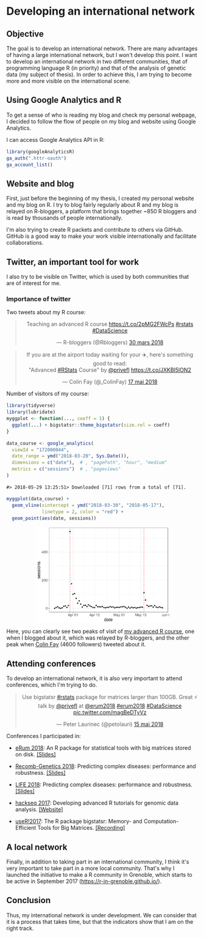 # Developing an international network



## Objective

The goal is to develop an international network. 
There are many advantages of having a large international network, but I won't develop this point. 
I want to develop an international network in two different communities, that of programming language R (in priority) and that of the analysis of genetic data (my subject of thesis). 
In order to achieve this, I am trying to become more and more visible on the international scene.

## Using Google Analytics and R

To get a sense of who is reading my blog and check my personal webpage, I decided to follow the flow of people on my blog and website using Google Analytics.

I can access Google Analytics API in R:


```r
library(googleAnalyticsR)
ga_auth(".httr-oauth")
ga_account_list()
```

<div data-pagedtable="false">
  <script data-pagedtable-source type="application/json">
{"columns":[{"label":["accountId"],"name":[1],"type":["chr"],"align":["left"]},{"label":["accountName"],"name":[2],"type":["chr"],"align":["left"]},{"label":["internalWebPropertyId"],"name":[3],"type":["chr"],"align":["left"]},{"label":["level"],"name":[4],"type":["chr"],"align":["left"]},{"label":["websiteUrl"],"name":[5],"type":["chr"],"align":["left"]},{"label":["webPropertyId"],"name":[6],"type":["chr"],"align":["left"]},{"label":["webPropertyName"],"name":[7],"type":["chr"],"align":["left"]},{"label":["type"],"name":[8],"type":["chr"],"align":["left"]},{"label":["viewId"],"name":[9],"type":["chr"],"align":["left"]},{"label":["viewName"],"name":[10],"type":["chr"],"align":["left"]}],"data":[{"1":"100463316","2":"privefl","3":"172481062","4":"STANDARD","5":"https://privefl.github.io/advr38book/","6":"UA-100463316-5","7":"Advanced R course","8":"WEB","9":"172000044","10":"Toutes les données du site Web"},{"1":"100463316","2":"privefl","3":"147936030","4":"STANDARD","5":"http://r-in-grenoble.github.io/blog/","6":"UA-100463316-2","7":"Blog of the R user group in Grenoble","8":"WEB","9":"152777290","10":"Toutes les données du site Web"},{"1":"100463316","2":"privefl","3":"148988557","4":"STANDARD","5":"http://privefl.github.io/about.html","6":"UA-100463316-3","7":"Mon site web (About)","8":"WEB","9":"153879696","10":"Toutes les données du site Web"},{"1":"100463316","2":"privefl","3":"147313761","4":"STANDARD","5":"https://privefl.github.io/blog","6":"UA-100463316-1","7":"My R blog","8":"WEB","9":"152155542","10":"Toutes les données du site Web"}],"options":{"columns":{"min":{},"max":[10]},"rows":{"min":[10],"max":[10]},"pages":{}}}
  </script>
</div>


## Website and blog

First, just before the beginning of my thesis, I created my personal website and my blog on R. I try to blog fairly regularly about R and my blog is relayed on R-bloggers, a platform that brings together ~850 R bloggers and is read by thousands of people internationally. 

I'm also trying to create R packets and contribute to others via GitHub. GitHub is a good way to make your work visible internationally and facilitate collaborations.

## Twitter, an important tool for work

I also try to be visible on Twitter, which is used by both communities that are of interest for me. 
<!-- I'm starting to have followers, even though I have not yet released any official "R" paper or package. I intend to remedy this by going to present a package of community R 1000 people (http://sched.co/Axrw). It will also be an opportunity to meet people and make contacts. -->

### Importance of twitter

Two tweets about my R course:

<blockquote class="twitter-tweet" data-lang="en" align="center"><p lang="en" dir="ltr">Teaching an advanced R course <a href="https://t.co/2pMG2FWcPs">https://t.co/2pMG2FWcPs</a> <a href="https://twitter.com/hashtag/rstats?src=hash&amp;ref_src=twsrc%5Etfw">#rstats</a> <a href="https://twitter.com/hashtag/DataScience?src=hash&amp;ref_src=twsrc%5Etfw">#DataScience</a></p>&mdash; R-bloggers (@Rbloggers) <a href="https://twitter.com/Rbloggers/status/979539984679161857?ref_src=twsrc%5Etfw">30 mars 2018</a></blockquote>
<script async src="https://platform.twitter.com/widgets.js" charset="utf-8"></script>


<blockquote class="twitter-tweet" data-lang="en" align="center"><p lang="en" dir="ltr">If you are at the airport today waiting for your ✈️, here&#39;s something good to read: <br>&quot;Advanced <a href="https://twitter.com/hashtag/RStats?src=hash&amp;ref_src=twsrc%5Etfw">#RStats</a> Course&quot; by <a href="https://twitter.com/privefl?ref_src=twsrc%5Etfw">@privefl</a>  <a href="https://t.co/JXKBI5lON2">https://t.co/JXKBI5lON2</a></p>&mdash; Colin Fay (@_ColinFay) <a href="https://twitter.com/_ColinFay/status/997073282905067520?ref_src=twsrc%5Etfw">17 mai 2018</a></blockquote>
<script async src="https://platform.twitter.com/widgets.js" charset="utf-8"></script>

Number of visitors of my course:


```r
library(tidyverse)
library(lubridate)
myggplot <- function(..., coeff = 1) {
  ggplot(...) + bigstatsr::theme_bigstatsr(size.rel = coeff)
}
```


```r
data_course <- google_analytics(
  viewId = "172000044",
  date_range = ymd("2018-03-20", Sys.Date()),
  dimensions = c("date"),  # , "pagePath", "hour", "medium"
  metrics = c("sessions")  # , "pageviews"
)
```

```
#> 2018-05-29 13:25:51> Downloaded [71] rows from a total of [71].
```

```r
myggplot(data_course) + 
  geom_vline(xintercept = ymd("2018-03-30", "2018-05-17"), 
             linetype = 2, color = "red") + 
  geom_point(aes(date, sessions))
```

<img src="network_files/figure-html/unnamed-chunk-3-1.svg" width="70%" style="display: block; margin: auto;" />

Here, you can clearly see two peaks of visit of [my advanced R course](https://privefl.github.io/advr38book/), one when I blogged about it, which was relayed by R-bloggers, and the other peak when [Colin Fay](https://twitter.com/_colinfay) (4600 followers) tweeted about it.

## Attending conferences

To develop an international network, it is also very important to attend conferences, which I'm trying to do.

<blockquote class="twitter-tweet" data-lang="en" align="center"><p lang="en" dir="ltr">Use bigstatsr <a href="https://twitter.com/hashtag/rstats?src=hash&amp;ref_src=twsrc%5Etfw">#rstats</a> package for matrices larger than 100GB. Great ⚡ talk by <a href="https://twitter.com/privefl?ref_src=twsrc%5Etfw">@privefl</a> at <a href="https://twitter.com/erum2018?ref_src=twsrc%5Etfw">@erum2018</a> <a href="https://twitter.com/hashtag/erum2018?src=hash&amp;ref_src=twsrc%5Etfw">#erum2018</a> <a href="https://twitter.com/hashtag/DataScience?src=hash&amp;ref_src=twsrc%5Etfw">#DataScience</a> <a href="https://t.co/magBeDTyVz">pic.twitter.com/magBeDTyVz</a></p>&mdash; Peter Laurinec (@petolauri) <a href="https://twitter.com/petolauri/status/996338652820201472?ref_src=twsrc%5Etfw">15 mai 2018</a></blockquote>
<script async src="https://platform.twitter.com/widgets.js" charset="utf-8"></script>

Conferences I participated in:

- [eRum 2018](https://2018.erum.io/): An R package for statistical tools with big matrices stored on disk. [[Slides]](https://privefl.github.io/eRum-2018/slides.html)

- [Recomb-Genetics 2018](http://recomb2018.fr/recomb-genetics/): Predicting complex diseases: performance and robustness. [[Slides]](https://privefl.github.io/thesis-docs/recomb18.html)

- [LIFE 2018](https://life.univ-grenoble-alpes.fr/life-world/events-news/life-annual-meeting-725690.htm?RH=11210192165071361): Predicting complex diseases: performance and robustness. [[Slides]](https://github.com/privefl/paper2-PRS/blob/master/LIFE/pres-f-priv%C3%A9.pdf)

- [hackseq 2017](http://www.hackseq.com/): Developing advanced R tutorials for genomic data analysis. [[Website]](https://hackseq.github.io/2017_project_5/)

- [useR!2017](https://user2017.brussels/): The R package bigstatsr:
Memory- and Computation-Efficient Tools for Big Matrices. [[Recording]](https://t.co/aYt0q8MeXJ)

## A local network

Finally, in addition to taking part in an international community, I think it's very important to take part in a more local community. That's why I launched the initiative to make a R community in Grenoble, which starts to be active in September 2017 (https://r-in-grenoble.github.io/).

## Conclusion

Thus, my international network is under development. We can consider that it is a process that takes time, but that the indicators show that I am on the right track.


